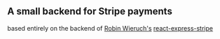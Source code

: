 ## A small backend for Stripe payments

based entirely on the backend of [Robin Wieruch's](https://github.com/rwieruch) [react-express-stripe
](https://github.com/rwieruch/react-express-stripe)
